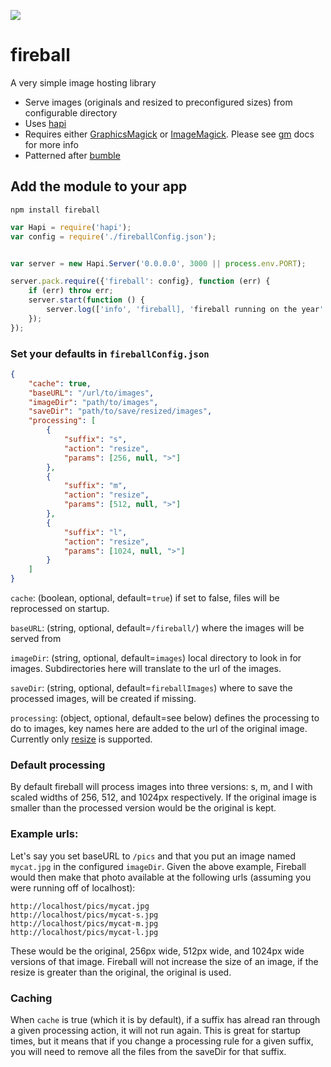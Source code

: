 ![](https://i.cloudup.com/PBrncqI8-Q-1200x1200.jpeg)

fireball
========
A very simple image hosting library

- Serve images (originals and resized to preconfigured sizes) from configurable directory
- Uses [hapi](http://hapijs.org)
- Requires either [GraphicsMagick](http://www.graphicsmagick.org/) or [ImageMagick](http://www.imagemagick.org/).  Please see [gm](https://github.com/aheckmann/gm) docs for more info
- Patterned after [bumble](https://github.com/adambrault/bumble)

## Add the module to your app

```shell
npm install fireball
```

```javascript
var Hapi = require('hapi');
var config = require('./fireballConfig.json');


var server = new Hapi.Server('0.0.0.0', 3000 || process.env.PORT);

server.pack.require({'fireball': config}, function (err) {
    if (err) throw err;
    server.start(function () {
        server.log(['info', 'fireball], 'fireball running on the year' + server.info.port);
    });
});
```

### Set your defaults in ``fireballConfig.json``

```json
{
    "cache": true,
    "baseURL": "/url/to/images",
    "imageDir": "path/to/images",
    "saveDir": "path/to/save/resized/images",
    "processing": [
        {
            "suffix": "s",
            "action": "resize",
            "params": [256, null, ">"]
        },
        {
            "suffix": "m",
            "action": "resize",
            "params": [512, null, ">"]
        },
        {
            "suffix": "l",
            "action": "resize",
            "params": [1024, null, ">"]
        }
    ]
}
```
``cache``: (boolean, optional, default=``true``) if set to false, files will be reprocessed on startup.

``baseURL``: (string, optional, default=``/fireball/``) where the images will be served from

``imageDir``: (string, optional, default=``images``) local directory to look in for images.  Subdirectories here will translate to the url of the images.

``saveDir``: (string, optional, default=``fireballImages``) where to save the processed images, will be created if missing.

``processing``: (object, optional, default=see below) defines the processing to do to images, key names here are added to the url of the original image. Currently only [resize](http://aheckmann.github.com/gm/docs.html#resize) is supported.

### Default processing

By default fireball will process images into three versions: s, m, and l with scaled widths of 256, 512, and 1024px respectively.  If the original image is smaller than the processed version would be the original is kept.

### Example urls:

Let's say you set baseURL to ``/pics`` and that you put an image named ``mycat.jpg`` in the configured ``imageDir``.  Given the above example, Fireball would then make that photo available at the following urls (assuming you were running off of localhost):

```
http://localhost/pics/mycat.jpg
http://localhost/pics/mycat-s.jpg
http://localhost/pics/mycat-m.jpg
http://localhost/pics/mycat-l.jpg
```

These would be the original, 256px wide, 512px wide, and 1024px wide versions of that image.  Fireball will not increase the size of an image, if the resize is greater than the original, the original is used.

### Caching

When ``cache`` is true (which it is by default), if a suffix has alread ran through a given processing action, it will not run again.  This is great for startup times, but it means that if you change a processing rule for a given suffix, you will need to remove all the files from the saveDir for that suffix.

